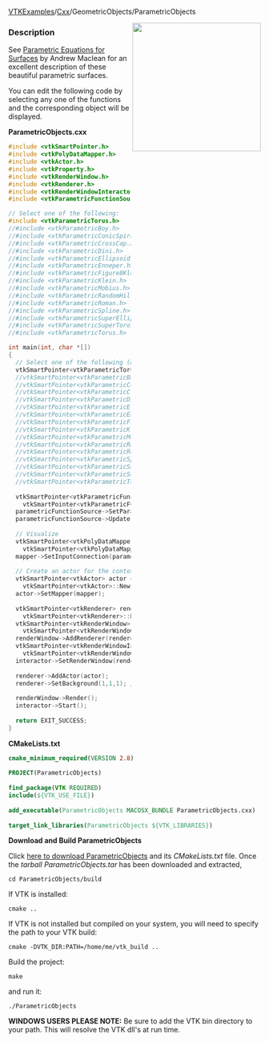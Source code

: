 [VTKExamples](Home)/[Cxx](Cxx)/GeometricObjects/ParametricObjects

<img align="right" src="https://github.com/lorensen/VTKExamples/raw/master/Testing/Baseline/GeometricObjects/TestParametricObjects.png" width="256" />

### Description
See [Parametric Equations for Surfaces](http://www.vtk.org/VTK/img/ParametricSurfaces.pdf) by Andrew Maclean for an excellent description of these beautiful parametric surfaces.

You can edit the following code by selecting any one of the functions and the corresponding object will be displayed.

**ParametricObjects.cxx**
```c++
#include <vtkSmartPointer.h>
#include <vtkPolyDataMapper.h>
#include <vtkActor.h>
#include <vtkProperty.h>
#include <vtkRenderWindow.h>
#include <vtkRenderer.h>
#include <vtkRenderWindowInteractor.h>
#include <vtkParametricFunctionSource.h>

// Select one of the following:
#include <vtkParametricTorus.h>
//#include <vtkParametricBoy.h>
//#include <vtkParametricConicSpiral.h>
//#include <vtkParametricCrossCap.h>
//#include <vtkParametricDini.h>
//#include <vtkParametricEllipsoid.h>
//#include <vtkParametricEnneper.h>
//#include <vtkParametricFigure8Klein.h>
//#include <vtkParametricKlein.h>
//#include <vtkParametricMobius.h>
//#include <vtkParametricRandomHills.h>
//#include <vtkParametricRoman.h>
//#include <vtkParametricSpline.h>
//#include <vtkParametricSuperEllipsoid.h>
//#include <vtkParametricSuperToroid.h>
//#include <vtkParametricTorus.h>

int main(int, char *[])
{
  // Select one of the following (matching the selection above)
  vtkSmartPointer<vtkParametricTorus> parametricObject = vtkSmartPointer<vtkParametricTorus>::New();
  //vtkSmartPointer<vtkParametricBoy> parametricObject = vtkSmartPointer<vtkParametricBoy>::New();
  //vtkSmartPointer<vtkParametricConicSpiral> parametricObject = vtkSmartPointer<vtkParametricConicSpiral>::New();
  //vtkSmartPointer<vtkParametricCrossCap> parametricObject = vtkSmartPointer<vtkParametricCrossCap>::New();
  //vtkSmartPointer<vtkParametricDini> parametricObject = vtkSmartPointer<vtkParametricDini>::New();
  //vtkSmartPointer<vtkParametricEllipsoid> parametricObject = vtkSmartPointer<vtkParametricEllipsoid>::New();
  //vtkSmartPointer<vtkParametricEnneper> parametricObject = vtkSmartPointer<vtkParametricEnneper>::New();
  //vtkSmartPointer<vtkParametricFigure8Klein> parametricObject = vtkSmartPointer<vtkParametricFigure8Klein>::New();
  //vtkSmartPointer<vtkParametricKlein> parametricObject = vtkSmartPointer<vtkParametricKlein>::New();
  //vtkSmartPointer<vtkParametricMobius> parametricObject = vtkSmartPointer<vtkParametricMobius>::New();
  //vtkSmartPointer<vtkParametricRandomHills> parametricObject = vtkSmartPointer<vtkParametricRandomHills>::New();
  //vtkSmartPointer<vtkParametricRoman> parametricObject = vtkSmartPointer<vtkParametricRoman>::New();
  //vtkSmartPointer<vtkParametricSpline> parametricObject = vtkSmartPointer<vtkParametricSpline>::New();
  //vtkSmartPointer<vtkParametricSuperEllipsoid> parametricObject = vtkSmartPointer<vtkParametricSuperEllipsoid>::New();
  //vtkSmartPointer<vtkParametricSuperToroid> parametricObject = vtkSmartPointer<vtkParametricSuperToroid>::New();
  //vtkSmartPointer<vtkParametricTorus> parametricObject = vtkSmartPointer<vtkParametricTorus>::New();
  
  vtkSmartPointer<vtkParametricFunctionSource> parametricFunctionSource =
    vtkSmartPointer<vtkParametricFunctionSource>::New();
  parametricFunctionSource->SetParametricFunction(parametricObject);
  parametricFunctionSource->Update();
  
  // Visualize
  vtkSmartPointer<vtkPolyDataMapper> mapper = 
    vtkSmartPointer<vtkPolyDataMapper>::New();
  mapper->SetInputConnection(parametricFunctionSource->GetOutputPort());
  
  // Create an actor for the contours
  vtkSmartPointer<vtkActor> actor = 
    vtkSmartPointer<vtkActor>::New();
  actor->SetMapper(mapper);
  
  vtkSmartPointer<vtkRenderer> renderer = 
    vtkSmartPointer<vtkRenderer>::New();
  vtkSmartPointer<vtkRenderWindow> renderWindow = 
    vtkSmartPointer<vtkRenderWindow>::New();
  renderWindow->AddRenderer(renderer);
  vtkSmartPointer<vtkRenderWindowInteractor> interactor = 
    vtkSmartPointer<vtkRenderWindowInteractor>::New();
  interactor->SetRenderWindow(renderWindow);
  
  renderer->AddActor(actor);
  renderer->SetBackground(1,1,1); // Background color white
  
  renderWindow->Render();
  interactor->Start();
    
  return EXIT_SUCCESS;
}
```
**CMakeLists.txt**
```cmake
cmake_minimum_required(VERSION 2.8)
 
PROJECT(ParametricObjects)
 
find_package(VTK REQUIRED)
include(${VTK_USE_FILE})
 
add_executable(ParametricObjects MACOSX_BUNDLE ParametricObjects.cxx)
 
target_link_libraries(ParametricObjects ${VTK_LIBRARIES})
```

**Download and Build ParametricObjects**

Click [here to download ParametricObjects](https://github.com/lorensen/VTKWikiExamplesTarballs/raw/master/ParametricObjects.tar) and its *CMakeLists.txt* file.
Once the *tarball ParametricObjects.tar* has been downloaded and extracted,
```
cd ParametricObjects/build 
```
If VTK is installed:
```
cmake ..
```
If VTK is not installed but compiled on your system, you will need to specify the path to your VTK build:
```
cmake -DVTK_DIR:PATH=/home/me/vtk_build ..
```
Build the project:
```
make
```
and run it:
```
./ParametricObjects
```
**WINDOWS USERS PLEASE NOTE:** Be sure to add the VTK bin directory to your path. This will resolve the VTK dll's at run time.

